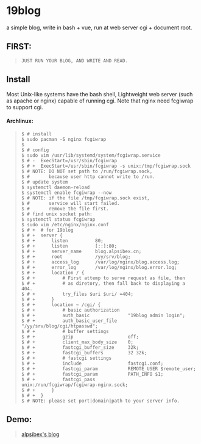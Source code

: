 # 19blog
a simple blog, write in bash + vue, run at web server cgi + document root.

## FIRST:
> `JUST RUN YOUR BLOG, AND WRITE AND READ.`

## Install
Most Unix-like systems have the bash shell,
Lightweight web server (such as apache or nginx) capable of running cgi.
Note that nginx need fcgiwrap to support cgi.

#### Archlinux:
> ```shell
> $ # install
> $ sudo pacman -S nginx fcgiwrap
> $
> $ # config
> $ sudo vim /usr/lib/systemd/system/fcgiwrap.service 
> $ # -  ExecStart=/usr/sbin/fcgiwrap
> $ # +  ExecStart=/usr/sbin/fcgiwrap -s unix:/tmp/fcgiwrap.sock
> $ # NOTE: DO NOT set path to /run/fcgiwrap.sock, 
> $ #       because user http cannot write to /run.
> $ # update system
> $ systemctl daemon-reload
> $ systemctl enable fcgiwrap --now
> $ # NOTE: if the file /tmp/fcgiwrap.sock exist,
> $ #       service will start failed.
> $ #       remove the file first.
> $ # find unix socket path:
> $ systemctl status fcgiwrap
> $ sudo vim /etc/nginx/nginx.conf
> $ # +  # for 19blog
> $ # +  server {
> $ # +      listen          80;
> $ # +      listen          [::]:80;
> $ # +      server_name     blog.alpsibex.cn;
> $ # +      root            /yy/srv/blog;
> $ # +      access_log      /var/log/nginx/blog.access.log;
> $ # +      error_log       /var/log/nginx/blog.error.log;
> $ # +      location / {
> $ # +          # First attemp to serve request as file, then
> $ # +          # as diretory, then fall back to displaying a 404.
> $ # +          try_files $uri $uri/ =404;
> $ # +      }
> $ # +      location ~ /cgi/ {
> $ # +          # basic authorization
> $ # +          auth_basic              "19blog admin login";
> $ # +          auth_basic_user_file    "/yy/srv/blog/cgi/htpasswd";
> $ # +          # buffer settings
> $ # +          gzip                    off;
> $ # +          client_max_body_size    0;
> $ # +          fastcgi_buffer_size     32k;
> $ # +          fastcgi_buffers         32 32k;
> $ # +          # fastcgi settings
> $ # +          include                 fastcgi.conf;
> $ # +          fastcgi_param           REMOTE_USER $remote_user;
> $ # +          fastcgi_param           PATH_INFO $1;
> $ # +          fastcgi_pass            unix:/run/fcgiwrap/fcgiwrap-nginx.sock;
> $ # +      }
> $ # +  }
> $ # NOTE: please set port|domain|path to your server info.
> ```

## Demo:
> [alpsibex's blog](http://blog.alpsibex.cn)

